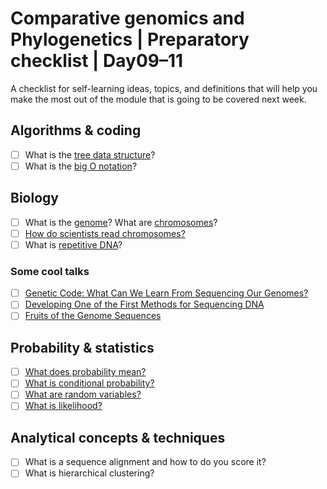 # Comparative genomics and Phylogenetics | Preparatory checklist | Day09–11

A checklist for self-learning ideas, topics, and definitions that will help you make the most out of the module that is going to be covered next week.

## Algorithms & coding
- [ ] What is the [tree data structure](https://en.wikipedia.org/wiki/Tree_(data_structure))?
- [ ] What is the [big O notation](https://www.khanacademy.org/computing/computer-science/algorithms/asymptotic-notation/a/big-o-notation)?

## Biology
- [ ] What is the [genome](https://en.wikipedia.org/wiki/Genome)? What are [chromosomes](https://en.wikipedia.org/wiki/Chromosome)?
- [ ] [How do scientists read chromosomes?](https://learn.genetics.utah.edu/content/basics/readchromosomes/)
- [ ] What is [repetitive DNA](https://en.wikipedia.org/wiki/Repeated_sequence_(DNA))?

### Some cool talks
- [ ] [Genetic Code: What Can We Learn From Sequencing Our Genomes?](https://www.ibiology.org/genetics-and-gene-regulation/genetic-code/)
- [ ] [Developing One of the First Methods for Sequencing DNA](https://www.ibiology.org/genetics-and-gene-regulation/sequencing-dna/)
- [ ] [Fruits of the Genome Sequences](https://www.ibiology.org/genetics-and-gene-regulation/fruits-genome-sequences/)

## Probability & statistics
- [ ] [What does probability mean?](https://www.openintro.org/go?id=slide_stat_gdocs_defining_probability&referrer=/book/os/index.php)
- [ ] [What is conditional probability?](https://www.openintro.org/go?id=slide_stat_gdocs_conditional_probability&referrer=/book/os/index.php)
- [ ] [What are random variables?](https://www.openintro.org/go?id=slide_stat_gdocs_random_variables&referrer=/book/os/index.php)
- [ ] [What is likelihood?](https://web.stanford.edu/class/bios221/book/Chap-Models.html)

## Analytical concepts & techniques
- [ ] What is a sequence alignment and how to do you score it?
- [ ] What is hierarchical clustering?
